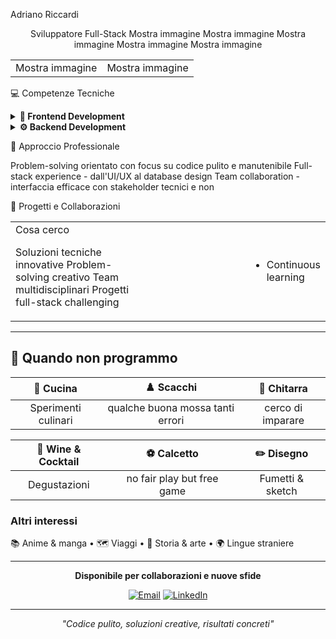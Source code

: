 Adriano Riccardi
<div align="center">
Sviluppatore Full-Stack
Mostra immagine
Mostra immagine
Mostra immagine
Mostra immagine
Mostra immagine
<table>
<tr>
<td width="50%">
Mostra immagine
</td>
<td width="50%">
Mostra immagine
</td>
</tr>
</table>
</div>

💻 Competenze Tecniche
<details>
<summary><b>🎨 Frontend Development</b></summary>
javascriptconst frontend = {
  JavaScript: "ES6+ | Applicazioni moderne e interattive",
  React: "Componenti riutilizzabili | State management",
  HTML5: "Markup semantico | Accessibilità",
  CSS3: "Design responsive | Animation",
  npm: "Package management | Build automation"
}
</details>
<details>
<summary><b>⚙️ Backend Development</b></summary>
javapublic class BackendSkills {
    private final String java = "Enterprise applications | Web services";
    private final String python = "Data processing | Automation | APIs";
    private final String cpp = "System programming | Algoritmi ottimizzati";
    private final String mysql = "Database design | Query optimization";
}
</details>

🎯 Approccio Professionale

Problem-solving orientato con focus su codice pulito e manutenibile
Full-stack experience - dall'UI/UX al database design
Team collaboration - interfaccia efficace con stakeholder tecnici e non


🚀 Progetti e Collaborazioni
<table>
<tr>
<td width="50%">
Cosa cerco

Soluzioni tecniche innovative
Problem-solving creativo
Team multidisciplinari
Progetti full-stack challenging

</td>
<td width="50%">
<td width="50%">


- Continuous learning

</td>
</tr>
</table>

---

## 🌟 Quando non programmo

<div align="center">

| 🍳 **Cucina** | ♟️ **Scacchi** | 🎸 **Chitarra** |
|:-------------:|:--------------:|:----------------:|
|  Sperimenti culinari | qualche buona mossa tanti errori | cerco di imparare|

| 🍷 **Wine & Cocktail** | ⚽ **Calcetto** | ✏️ **Disegno** |
|:----------------------:|:--------------:|:---------------:|
| Degustazioni | no fair play but free game | Fumetti & sketch |

</div>

### Altri interessi
📚 Anime & manga • 🗺️ Viaggi • 📖 Storia & arte • 🌍 Lingue straniere

---

<div align="center">

**Disponibile per collaborazioni e nuove sfide**

[![Email](https://img.shields.io/badge/-Email-D14836?style=flat&logo=gmail&logoColor=white)](mailto:adrianomerloriccardi@gmail.com)
[![LinkedIn](https://img.shields.io/badge/-LinkedIn-0077B5?style=flat&logo=linkedin&logoColor=white)](https://www.linkedin.com/in/adriano-riccardi-a77706215/)

---

*"Codice pulito, soluzioni creative, risultati concreti"*

</div>
